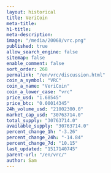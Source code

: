 ```yaml
---
layout: historical
title: VeriCoin
meta-title: 
h1-title: 
meta-description: 
image: "/media/20068/vrc.png"
published: true
allow_search_engine: false
sitemap: false
enable_comment: false
sort_order: 268
permalink: "/en/vrc/discussion.html"
coin_a_symbol: "VRC"
coin_a_name: "VeriCoin"
coin_a_lower_case: "vrc"
price_usd: "1.68545"
price_btc: "0.00014345"
24h_volume_usd: "21002300.0"
market_cap_usd: "30763714.0"
total_supply: "30763714.0"
available_supply: "30763714.0"
percent_change_1h: "-3.26"
percent_change_24h: "-14.84"
percent_change_7d: "10.15"
last_updated: "1517140745"
parent-url: "/en/vrc/"
author: Sam
---
```


